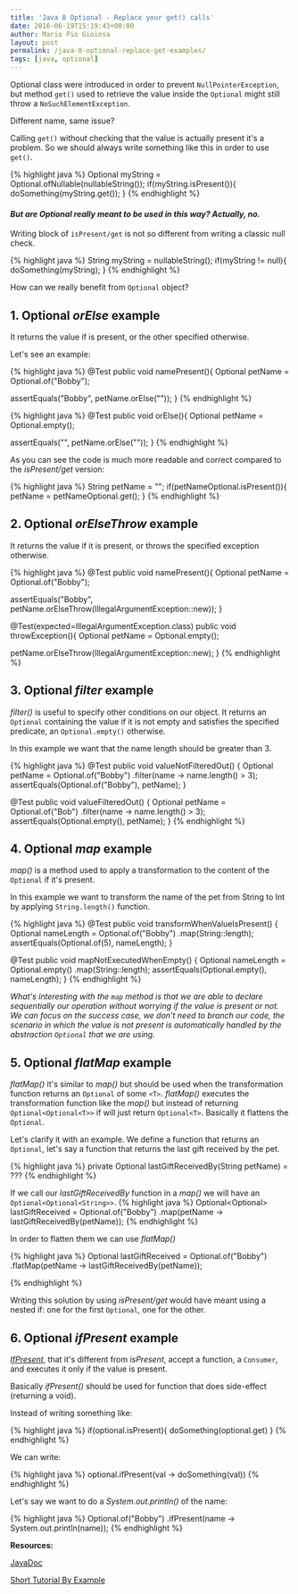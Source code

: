 ```yaml
---
title: 'Java 8 Optional - Replace your get() calls'
date: 2016-06-19T15:19:43+00:00
author: Mario Pio Gioiosa
layout: post
permalink: /java-8-optional-replace-get-examples/
tags: [java, optional]
---
```

Optional class were introduced in order to prevent `NullPointerException`, but method `get()` used to retrieve the value inside the `Optional` might still throw a `NoSuchElementException`.

Different name, same issue?

Calling `get()` without checking that the value is actually present it's a problem. So we should always write something like this in order to use `get()`.

{% highlight java %}
Optional<String> myString = Optional.ofNullable(nullableString());
   if(myString.isPresent()){
       doSomething(myString.get());
   }
{% endhighlight %}

#### *But are Optional really meant to be used in this way? Actually, no.*

Writing block of `isPresent/get` is not so different from writing a classic null check.

{% highlight java %}
String myString = nullableString();
   if(myString != null){
       doSomething(myString);
   }
{% endhighlight %}

How can we really benefit from `Optional` object?

## 1. Optional _orElse_ example
It returns the value if is present, or the other specified otherwise.

Let's see an example:

{% highlight java %}
@Test
public void namePresent(){
  Optional<String> petName = Optional.of("Bobby");

  assertEquals("Bobby", petName.orElse(""));
}
{% endhighlight %}


{% highlight java %}
@Test
public void orElse(){
  Optional<String> petName = Optional.empty();

  assertEquals("", petName.orElse(""));
}
{% endhighlight %}

As you can see the code is much more readable and correct compared to the _isPresent/get_ version:

{% highlight java %}
String petName = "";
if(petNameOptional.isPresent()){
    petName = petNameOptional.get();
}
{% endhighlight %}

## 2. Optional _orElseThrow_ example
It returns the value if it is present, or throws the specified exception otherwise.

{% highlight java %}
@Test
public void namePresent(){
  Optional<String> petName = Optional.of("Bobby");

  assertEquals("Bobby", petName.orElseThrow(IllegalArgumentException::new));
}

@Test(expected=IllegalArgumentException.class)
public void throwException(){
  Optional<String> petName = Optional.empty();

  petName.orElseThrow(IllegalArgumentException::new);
}
{% endhighlight %}

## 3. Optional _filter_ example
_filter()_ is useful to specify other conditions on our object. 
It returns an `Optional` containing the value if it is not empty and satisfies the specified predicate, an `Optional.empty()` otherwise.

In this example we want that the name length should be greater than 3.

{% highlight java %}
@Test
public void valueNotFilteredOut()
{
  Optional<String> petName = Optional.of("Bobby")
                                     .filter(name -> name.length() > 3);
  assertEquals(Optional.of("Bobby"), petName);
}

@Test
public void valueFilteredOut()
{
  Optional<String> petName = Optional.of("Bob")
                                     .filter(name -> name.length() > 3);
  assertEquals(Optional.empty(), petName);
}
{% endhighlight %}

## 4. Optional _map_ example
_map()_ is a method used to apply a transformation to the content of the `Optional` if it's present. 

In this example we want to transform the name of the pet from String to Int by applying `String.length()` function.

{% highlight java %}
@Test
public void transformWhenValueIsPresent()
{
  Optional<Integer> nameLength = Optional.of("Bobby")
                                         .map(String::length);
  assertEquals(Optional.of(5), nameLength);
}

@Test
public void mapNotExecutedWhenEmpty()
{
  Optional<Integer> nameLength = Optional.<String>empty()
                                         .map(String::length);
  assertEquals(Optional.empty(), nameLength);
}
{% endhighlight %}

*What's interesting with the `map` method is that we are able to declare sequentially our operation without worrying 
if the value is present or not. We can focus on the success case, we don't need to branch our code, the scenario in
which the value is not present is automatically handled by the abstraction `Optional` that we are using.*

## 5. Optional _flatMap_ example

_flatMap()_ it's similar to _map()_ but should be used when the transformation function returns an `Optional` of some `<T>`.
_flatMap()_ executes the transformation function like the _map()_ but instead of returning `Optional<Optional<T>>` if will just return `Optional<T>`.
Basically it flattens the `Optional`.

Let's clarify it with an example. We define a function that returns an `Optional`, let's say a function
that returns the last gift received by the pet.

{% highlight java %}
private Optional<String> lastGiftReceivedBy(String petName) = ???
{% endhighlight %}

If we call our _lastGiftReceivedBy_ function in a _map()_ we will have an `Optional<Optional<String>>`.
{% highlight java %}
Optional<Optional<String>> lastGiftReceived = Optional.of("Bobby")
                                                      .map(petName -> lastGiftReceivedBy(petName));
{% endhighlight %}

In order to flatten them we can use _flatMap()_

{% highlight java %}
Optional<String> lastGiftReceived = Optional.of("Bobby")
                                            .flatMap(petName -> lastGiftReceivedBy(petName));

{% endhighlight %}

Writing this solution by using _isPresent/get_ would have meant using a nested if: one for the first
`Optional`, one for the other. 

## 6. Optional _ifPresent_ example

_[IfPresent](https://docs.oracle.com/javase/8/docs/api/java/util/Optional.html#ifPresent-java.util.function.Consumer-)_, that it's different from _isPresent_, accept a function, a `Consumer`, and executes it only if the value is present. 

Basically _ifPresent()_ should be used for function that does side-effect (returning a void).

Instead of writing something like:

{% highlight java %}
if(optional.isPresent){
  doSomething(optional.get)
}
{% endhighlight %}

We can write:

{% highlight java %}
optional.ifPresent(val -> doSomething(val))
{% endhighlight %}

Let's say we want to do a _System.out.println()_ of the name:

{% highlight java %}
Optional.of("Bobby")
        .ifPresent(name -> System.out.println(name));
{% endhighlight %}

**Resources:**

[JavaDoc](https://docs.oracle.com/javase/8/docs/api/java/util/Optional.html)

[Short Tutorial By Example](http://www.javaspecialists.eu/archive/Issue238.html)